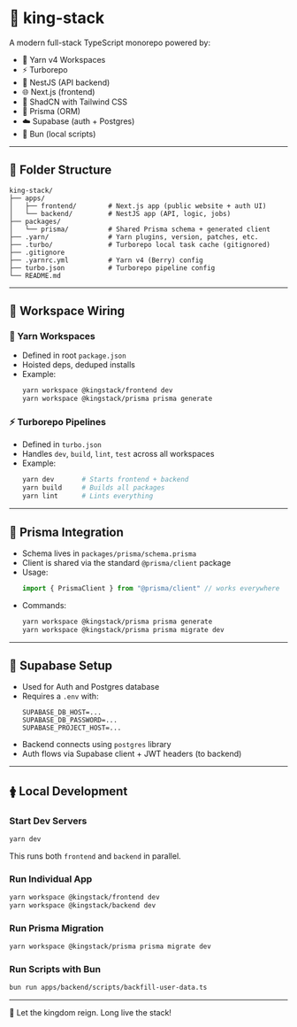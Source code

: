 # 🌟 king-stack

A modern full-stack TypeScript monorepo powered by:

- 🧵 Yarn v4 Workspaces
- ⚡️ Turborepo
- 🧠 NestJS (API backend)
- 🌐 Next.js (frontend)
- 🎨 ShadCN with Tailwind CSS
- 🧬 Prisma (ORM)
- ☁️ Supabase (auth + Postgres)
- 🔨 Bun (local scripts)

---

## 📁 Folder Structure

```
king-stack/
├── apps/
│   ├── frontend/        # Next.js app (public website + auth UI)
│   └── backend/         # NestJS app (API, logic, jobs)
├── packages/
│   └── prisma/          # Shared Prisma schema + generated client
├── .yarn/               # Yarn plugins, version, patches, etc.
├── .turbo/              # Turborepo local task cache (gitignored)
├── .gitignore
├── .yarnrc.yml          # Yarn v4 (Berry) config
├── turbo.json           # Turborepo pipeline config
└── README.md
```

---

## 🔗 Workspace Wiring

### 🧵 Yarn Workspaces
- Defined in root `package.json`
- Hoisted deps, deduped installs
- Example:
  ```bash
  yarn workspace @kingstack/frontend dev
  yarn workspace @kingstack/prisma prisma generate
  ```

### ⚡️ Turborepo Pipelines
- Defined in `turbo.json`
- Handles `dev`, `build`, `lint`, `test` across all workspaces
- Example:
  ```bash
  yarn dev       # Starts frontend + backend
  yarn build     # Builds all packages
  yarn lint      # Lints everything
  ```

---

## 🔄 Prisma Integration

- Schema lives in `packages/prisma/schema.prisma`
- Client is shared via the standard `@prisma/client` package
- Usage:
  ```ts
  import { PrismaClient } from "@prisma/client" // works everywhere
  ```
- Commands:
  ```bash
  yarn workspace @kingstack/prisma prisma generate
  yarn workspace @kingstack/prisma prisma migrate dev
  ```

---

## 📃 Supabase Setup

- Used for Auth and Postgres database
- Requires a `.env` with:
  ```env
  SUPABASE_DB_HOST=...
  SUPABASE_DB_PASSWORD=...
  SUPABASE_PROJECT_HOST=...
  ```
- Backend connects using `postgres` library
- Auth flows via Supabase client + JWT headers (to backend)

---

## 🛊 Local Development

### Start Dev Servers
```bash
yarn dev
```
This runs both `frontend` and `backend` in parallel.

### Run Individual App
```bash
yarn workspace @kingstack/frontend dev
yarn workspace @kingstack/backend dev
```

### Run Prisma Migration
```bash
yarn workspace @kingstack/prisma prisma migrate dev
```

### Run Scripts with Bun
```bash
bun run apps/backend/scripts/backfill-user-data.ts
```

---

🌟 Let the kingdom reign. Long live the stack!

